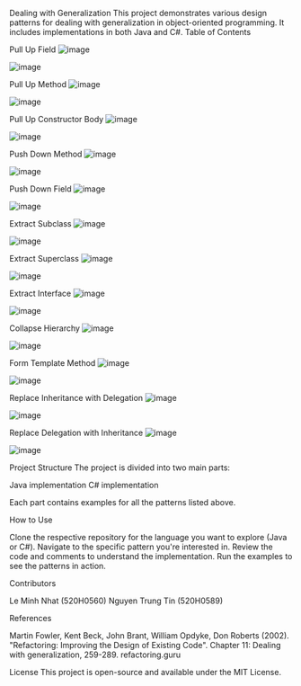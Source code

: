 Dealing with Generalization
This project demonstrates various design patterns for dealing with generalization in object-oriented programming. It includes implementations in both Java and C#.
Table of Contents

Pull Up Field
![image](https://github.com/TrungTinns/dealing-with-generalization/assets/94519308/c9ba2bdd-fddb-4553-90d9-d97b3b40ebf7)

![image](https://github.com/TrungTinns/dealing-with-generalization/assets/94519308/e5c186cd-fe3e-4eed-8db3-eea2bcf33cd3)

Pull Up Method
![image](https://github.com/TrungTinns/dealing-with-generalization/assets/94519308/f0d97986-7a9b-41f1-a327-ff7bccd17728)

![image](https://github.com/TrungTinns/dealing-with-generalization/assets/94519308/1b032fc1-9b84-4973-9595-a5ada5b64d77)

Pull Up Constructor Body
![image](https://github.com/TrungTinns/dealing-with-generalization/assets/94519308/63547c08-49f3-4bbf-8203-988a3085cdc3)

![image](https://github.com/TrungTinns/dealing-with-generalization/assets/94519308/39aeb494-23a1-4905-8a5e-f52d8dccd37b)

Push Down Method
![image](https://github.com/TrungTinns/dealing-with-generalization/assets/94519308/957646fa-7125-4438-bfdd-aeecb599beef)

![image](https://github.com/TrungTinns/dealing-with-generalization/assets/94519308/5e784850-bb51-45e2-bbe3-88fcc651e2d0)

Push Down Field
![image](https://github.com/TrungTinns/dealing-with-generalization/assets/94519308/5430a579-05d5-4442-976b-896eedeec3b9)

![image](https://github.com/TrungTinns/dealing-with-generalization/assets/94519308/4109e7b7-d332-4165-9b7b-e67ae6cfec11)

Extract Subclass
![image](https://github.com/TrungTinns/dealing-with-generalization/assets/94519308/9fcb07ef-ff30-42e4-933d-e9b1d75934b2)

![image](https://github.com/TrungTinns/dealing-with-generalization/assets/94519308/e9d32057-1a98-456b-945e-ea7ed743ab9b)

Extract Superclass
![image](https://github.com/TrungTinns/dealing-with-generalization/assets/94519308/fae30cb1-1e44-4fb9-927e-599a5bb77af2)

![image](https://github.com/TrungTinns/dealing-with-generalization/assets/94519308/0fd914a1-d9eb-4059-8c1a-fda72c73b40d)

Extract Interface
![image](https://github.com/TrungTinns/dealing-with-generalization/assets/94519308/c15d6a69-bb8a-4219-b277-6208e2234e4b)

![image](https://github.com/TrungTinns/dealing-with-generalization/assets/94519308/c07845d1-ebf2-4ba4-865e-5809846218f9)

Collapse Hierarchy
![image](https://github.com/TrungTinns/dealing-with-generalization/assets/94519308/fdf20e3e-0709-4b2c-b154-6762be3b2b63)

![image](https://github.com/TrungTinns/dealing-with-generalization/assets/94519308/93693d26-b329-4774-845a-e656319bddf8)

Form Template Method
![image](https://github.com/TrungTinns/dealing-with-generalization/assets/94519308/652f03e9-5e98-4210-8b0d-ad53237dc12c)

![image](https://github.com/TrungTinns/dealing-with-generalization/assets/94519308/af52102a-ded0-4cb1-8ca0-cd03a4ccc3a2)

Replace Inheritance with Delegation
![image](https://github.com/TrungTinns/dealing-with-generalization/assets/94519308/983b8bf5-38cb-4383-b9ec-06f9ad8459c4)

![image](https://github.com/TrungTinns/dealing-with-generalization/assets/94519308/66936a9a-40c7-41df-a51a-1f8be66b7f9c)

Replace Delegation with Inheritance
![image](https://github.com/TrungTinns/dealing-with-generalization/assets/94519308/0f1bc874-f08a-46ff-95fa-7936f4a46324)

![image](https://github.com/TrungTinns/dealing-with-generalization/assets/94519308/1cd9f517-c8ad-4e7e-8fca-c7676517f5c8)

Project Structure
The project is divided into two main parts:

Java implementation
C# implementation

Each part contains examples for all the patterns listed above.

How to Use

Clone the respective repository for the language you want to explore (Java or C#).
Navigate to the specific pattern you're interested in.
Review the code and comments to understand the implementation.
Run the examples to see the patterns in action.

Contributors

Le Minh Nhat (520H0560)
Nguyen Trung Tin (520H0589)

References

Martin Fowler, Kent Beck, John Brant, William Opdyke, Don Roberts (2002). "Refactoring: Improving the Design of Existing Code". Chapter 11: Dealing with generalization, 259-289.
refactoring.guru

License
This project is open-source and available under the MIT License.
